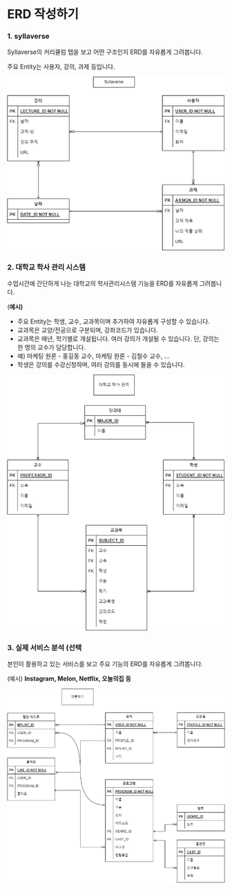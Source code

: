 # ERD 작성하기
### 1. syllaverse
Syllaverse의 커리큘럼 탭을 보고 어떤 구조인지 ERD를 자유롭게 그려봅니다.

주요 Entity는 사용자, 강의, 과제 등입니다.

![syllaverse](db_practice_0823.assets/syllaverse.png)

### 2. 대학교 학사 관리 시스템

수업시간에 간단하게 나눈 대학교의 학사관리시스템 기능을 ERD를 자유롭게 그려봅니다.

(**예시)**

- 주요 Entity는 학생, 교수, 교과목이며 추가하여 자유롭게 구성할 수 있습니다.
- 교과목은 교양/전공으로 구분되며, 강좌코드가 있습니다.
- 교과목은 매년, 학기별로 개설됩니다. 여러 강의가 개설될 수 있습니다. 
단, 강의는 한 명의 교수가 담당합니다.
- 예) 마케팅 원론 - 홍길동 교수, 마케팅 원론 - 김철수 교수, …
- 학생은 강의를 수강신청하며, 여러 강의를 동시에 들을 수 있습니다.

![colleage](db_practice_0823.assets/colleage.png)

### 3. 실제 서비스 분석 (선택

본인이 활용하고 있는 서비스를 보고 주요 기능의 ERD를 자유롭게 그려봅니다.

(예시) **Instagram, Melon, Netflix, 오늘의집 등**

![netflix](db_practice_0823.assets/netflix.png)